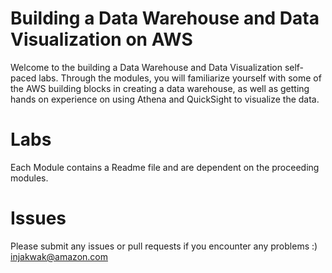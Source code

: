 # Building a Data Warehouse and Data Visualization on AWS

Welcome to the building a Data Warehouse and Data Visualization self-paced labs. Through the modules, you will familiarize yourself with some of the AWS building blocks in creating a data warehouse, as well as getting hands on experience on using Athena and QuickSight to visualize the data.

# Labs
Each Module contains a Readme file and are dependent on the proceeding modules.

# Issues
Please submit any issues or pull requests if you encounter any problems :)
injakwak@amazon.com